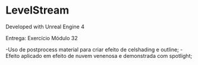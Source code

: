 # LevelStream

Developed with Unreal Engine 4

Entrega: Exercício Módulo 32

-Uso de postprocess material para criar efeito de celshading e outline;
-Efeito aplicado em efeito de nuvem venenosa e demonstrada com spotlight; 